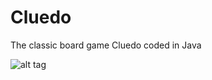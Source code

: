# Cluedo
The classic board game Cluedo coded in Java

![alt tag](http://puu.sh/syahQ/ada31f9dc1.JPG)
